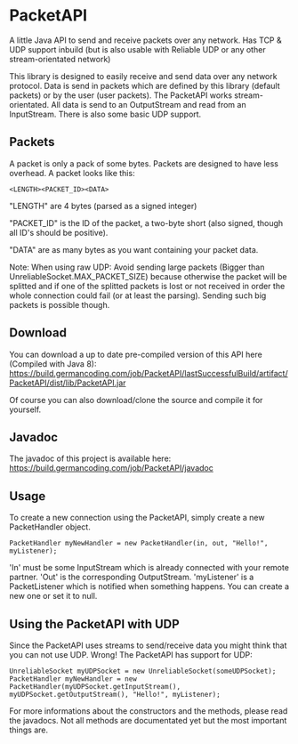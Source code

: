 # PacketAPI
A little Java API to send and receive packets over any network. Has TCP &amp; UDP support inbuild (but is also usable with Reliable UDP or any other stream-orientated network)

This library is designed to easily receive and send data over any network protocol. Data is send in packets which
are defined by this library (default packets) or by the user (user packets).
The PacketAPI works stream-orientated. All data is send to an OutputStream and read from an InputStream. There is also some basic UDP support.

Packets
--
A packet is only a pack of some bytes. Packets are designed to have less overhead. A packet looks like this:

	<LENGTH><PACKET_ID><DATA>
	
"LENGTH" are 4 bytes (parsed as a signed integer)

"PACKET_ID" is the ID of the packet, a two-byte short (also signed, though all ID's should be positive).

"DATA" are as many bytes as you want containing your packet data.


Note:
When using raw UDP: Avoid sending large packets (Bigger than UnreliableSocket.MAX_PACKET_SIZE) because otherwise the
packet will be splitted and if one of the splitted packets is lost or not received in order the whole connection
could fail (or at least the parsing). Sending such big packets is possible though.

Download
--
You can download a up to date pre-compiled version of this API here (Compiled with Java 8):
https://build.germancoding.com/job/PacketAPI/lastSuccessfulBuild/artifact/PacketAPI/dist/lib/PacketAPI.jar

Of course you can also download/clone the source and compile it for yourself.

Javadoc
--
The javadoc of this project is available here: https://build.germancoding.com/job/PacketAPI/javadoc

Usage
--
To create a new connection using the PacketAPI, simply create a new PacketHandler object.
```
PacketHandler myNewHandler = new PacketHandler(in, out, "Hello!", myListener);
```
'In' must be some InputStream which is already connected with your remote partner. 'Out' is the corresponding OutputStream. 'myListener' is a PacketListener which is notified when something happens. You can create a new one or set it to null.

Using the PacketAPI with UDP
--
Since the PacketAPI uses streams to send/receive data you might think that you can not use UDP. Wrong! The PacketAPI has support for UDP:
```
UnreliableSocket myUDPSocket = new UnreliableSocket(someUDPSocket);
PacketHandler myNewHandler = new PacketHandler(myUDPSocket.getInputStream(), myUDPSocket.getOutputStream(), "Hello!", myListener);
```

For more informations about the constructors and the methods, please read the javadocs. Not all methods are documentated yet but the most important things are.
